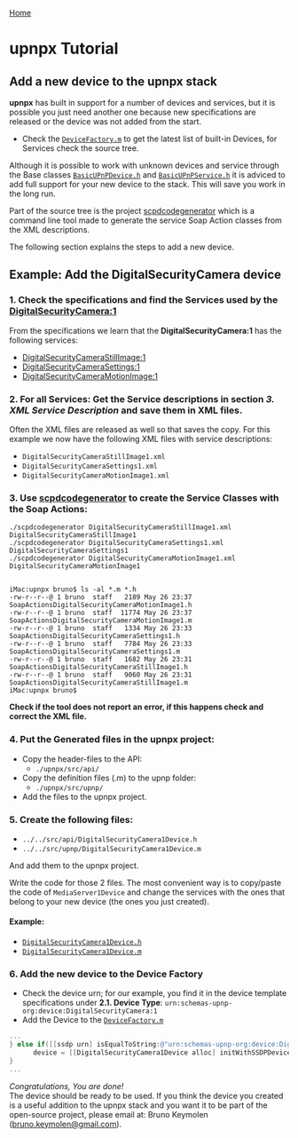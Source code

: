 [Home](../)

# upnpx Tutorial
## Add a new device to the upnpx stack

**upnpx** has built in support for a number of devices and services, but it is possible you just need another one because new specifications are released or the device was not added from the start.

 * Check the [`DeviceFactory.m`](../../src/upnp/DeviceFactory.m#L53) to get the latest list of built-in Devices, for Services check the source tree.

Although it is possible to work with unknown devices and service through the Base classes [`BasicUPnPDevice.h`](../../src/api/BasicUPnPDevice.h) and [`BasicUPnPService.h`](../../src/api/BasicUPnPService.h) it is adviced to add full support for your new device to the stack. This will save you work in the long run. 

Part of the source tree is the project [scpdcodegenerator](../../projects/scpdcodegenerator) which is a command line tool made to generate the service Soap Action classes from the XML descriptions.

The following section explains the steps to add a new device.


## Example: Add the DigitalSecurityCamera device

### 1. Check the specifications and find the Services used by the [DigitalSecurityCamera:1](http://www.upnp.org/specs/ha/UPnP-ha-DigitalSecurityCamera-v1-Device.pdf)

From the specifications we learn that the **DigitalSecurityCamera:1** has the following services:
 * [DigitalSecurityCameraStillImage:1](http://www.upnp.org/specs/ha/UPnP-ha-StillImage-v1-Service.pdf)
 * [DigitalSecurityCameraSettings:1](http://upnp.org/specs/ha/UPnP-ha-Settings-v1-Service.pdf)
 * [DigitalSecurityCameraMotionImage:1](http://www.upnp.org/specs/ha/UPnP-ha-MotionImage-v1-Service.pdf)


### 2. For all Services: Get the Service descriptions in section ***3. XML Service Description*** and save them in XML files. 

Often the XML files are released as well so that saves the copy. For this example we now have the following XML files with service descriptions:
 * `DigitalSecurityCameraStillImage1.xml`
 * `DigitalSecurityCameraSettings1.xml`
 * `DigitalSecurityCameraMotionImage1.xml`


### 3. Use [scpdcodegenerator](../../projects/scpdcodegenerator) to create the Service Classes with the Soap Actions:

```Shell
./scpdcodegenerator DigitalSecurityCameraStillImage1.xml DigitalSecurityCameraStillImage1
./scpdcodegenerator DigitalSecurityCameraSettings1.xml DigitalSecurityCameraSettings1
./scpdcodegenerator DigitalSecurityCameraMotionImage1.xml DigitalSecurityCameraMotionImage1 


iMac:upnpx bruno$ ls -al *.m *.h
-rw-r--r--@ 1 bruno  staff   2189 May 26 23:37 SoapActionsDigitalSecurityCameraMotionImage1.h
-rw-r--r--@ 1 bruno  staff  11774 May 26 23:37 SoapActionsDigitalSecurityCameraMotionImage1.m
-rw-r--r--@ 1 bruno  staff   1334 May 26 23:33 SoapActionsDigitalSecurityCameraSettings1.h
-rw-r--r--@ 1 bruno  staff   7784 May 26 23:33 SoapActionsDigitalSecurityCameraSettings1.m
-rw-r--r--@ 1 bruno  staff   1682 May 26 23:31 SoapActionsDigitalSecurityCameraStillImage1.h
-rw-r--r--@ 1 bruno  staff   9060 May 26 23:31 SoapActionsDigitalSecurityCameraStillImage1.m
iMac:upnpx bruno$ 
```

**Check if the tool does not report an error, if this happens check and correct the XML file.**  


### 4. Put the Generated files in the upnpx project:

 * Copy the header-files to the API:  
   * `./upnpx/src/api/`
 * Copy the definition files (.m) to the upnp folder:  
   * `./upnpx/src/upnp/`
 * Add the files to the upnpx project. 


### 5. Create the following files:

 * `../../src/api/DigitalSecurityCamera1Device.h`
 * `../../src/upnp/DigitalSecurityCamera1Device.m`

And add them to the upnpx project.

Write the code for those 2 files. The most convenient way is to copy/paste the code of `MediaServer1Device` and change the services with the ones that belong to your new device (the ones you just created).

#### Example:
 * [`DigitalSecurityCamera1Device.h`](../../src/api/DigitalSecurityCamera1Device.h)
 * [`DigitalSecurityCamera1Device.m`](../../src/api/DigitalSecurityCamera1Device.m)


### 6. Add the new device to the Device Factory

 * Check the device urn; for our example, you find it in the device template specifications under **2.1. Device Type**: `urn:schemas-upnp-org:device:DigitalSecurityCamera:1`
 * Add the Device to the [`DeviceFactory.m`](../../src/upnp/DeviceFactory.m)

```Objective-C
...
} else if([[ssdp urn] isEqualToString:@"urn:schemas-upnp-org:device:DigitalSecurityCamera:1"]) {
      device = [[DigitalSecurityCamera1Device alloc] initWithSSDPDevice:ssdp];
}
...
```

*Congratulations, You are done!*  
The device should be ready to be used. If you think the device you created is a useful addition to the upnpx stack and you want it to be part of the open-source project, please email at: Bruno Keymolen (<bruno.keymolen@gmail.com>). 